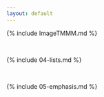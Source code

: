 ```yaml
---
layout: default
---
```


{% include ImageTMMM.md %}

<br>

{% include 04-lists.md %}

<br>

{% include 05-emphasis.md %}